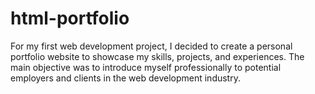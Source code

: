 # html-portfolio
For my first web development project, I decided to create a personal portfolio website to showcase my skills, projects, and experiences. The main objective was to introduce myself professionally to potential employers and clients in the web development industry.
